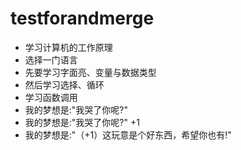 # testforandmerge

- 学习计算机的工作原理
- 选择一门语言
- 先要学习字面亮、变量与数据类型
- 然后学习选择、循环
- 学习函数调用
- 我的梦想是:"我哭了你呢?"
- 我的梦想是:"我哭了你呢?" +1
- 我的梦想是:"（+1）这玩意是个好东西，希望你也有!"
